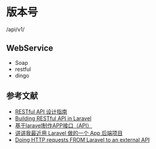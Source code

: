 
# 版本号
/api/v1/



## WebService
* Soap
* restful
* dingo


## 参考文献
* [RESTful API 设计指南](http://www.ruanyifeng.com/blog/2014/05/restful_api.html)
* [Building RESTful API in Laravel](http://maxoffsky.com/code-blog/building-restful-api-in-laravel-start-here/)
* [基于laravel制作APP接口（API）](http://www.jb51.net/article/80942.htm)
* [讲讲我最近用 Laravel 做的一个 App 后端项目](https://phphub.org/topics/610)
* [Doing HTTP requests FROM Laravel to an external API](http://stackoverflow.com/questions/22355828/doing-http-requests-from-laravel-to-an-external-api)
